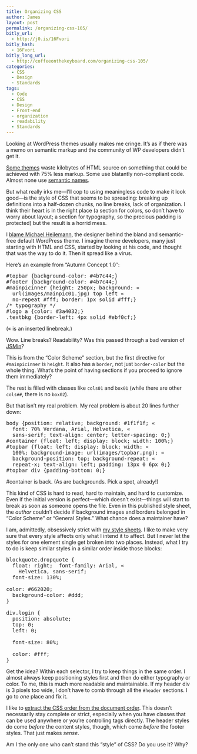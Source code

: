 ```yaml
---
title: Organizing CSS
author: James
layout: post
permalink: /organizing-css-105/
bitly_url:
  - http://j0.is/16Fvori
bitly_hash:
  - 16Fvori
bitly_long_url:
  - http://coffeeonthekeyboard.com/organizing-css-105/
categories:
  - CSS
  - Design
  - Standards
tags:
  - Code
  - CSS
  - Design
  - Front-end
  - organization
  - readability
  - Standards
---
```

Looking at WordPress themes usually makes me cringe. It&#8217;s as if there was a memo on semantic markup and the community of WP developers didn&#8217;t get it.

[Some themes][1] waste kilobytes of HTML source on something that could be achieved with 75% less markup. Some use blatantly non-compliant code. Almost none use [semantic names][2].

But what really irks me—I&#8217;ll cop to using meaningless code to make it look good—is the style of CSS that seems to be spreading: breaking up definitions into a half-dozen chunks, no line breaks, lack of organization. I think their heart is in the right place (a section for colors, so don&#8217;t have to worry about layout; a section for typography, so the precious padding is protected) but the result is a horrid mess.

I [blame Michael Heilemann][3], the designer behind the bland and semantic-free default WordPress theme. I imagine theme developers, many just starting with HTML and CSS, started by looking at his code, and thought that was the way to do it. Then it spread like a virus.

Here&#8217;s an example from &#8220;Autumn Concept 1.0&#8243;:

<pre>#topbar {background-color: #4b7c44;}
#footer {background-color: #4b7c44;}
#mainpicinner {height: 250px; background: «
  url(images/mainpic01.jpg) top left «
  no-repeat #fff; border: 1px solid #fff;}
/* typography */
#logo a {color: #3a4032;}
.textbkg {border-left: 4px solid #ebf0cf;}</pre>

<p class="note">
  (« is an inserted linebreak.)
</p>

Wow. Line breaks? Readability? Was this passed through a bad version of [JSMin][4]?

This is from the &#8220;Color Scheme&#8221; section, but the first directive for `#mainpicinner` is `height`. It also has a `border`, not just `border-color` but the whole thing. What&#8217;s the point of having sections if you proceed to ignore them immediately?

The rest is filled with classes like `cols01` and `box01` (while there are other `cols##`, there is no `box02`).

But that isn&#8217;t my real problem. My real problem is about 20 lines further down:

<pre>body {position: relative; background: #1f1f1f; «
  font: 70% Verdana, Arial, Helvetica, «
  sans-serif; text-align: center; letter-spacing: 0;}
#container {float: left; display: block; width: 100%;}
#topbar {float: left; display: block; width: «
  100%; background-image: url(images/topbar.png); «
  background-position: top; background-repeat: «
  repeat-x; text-align: left; padding: 13px 0 6px 0;}
#topbar div {padding-bottom: 0;}</pre>

#container is back. (As are backgrounds. Pick a spot, already!)

This kind of CSS is hard to read, hard to maintain, and hard to customize. Even if the initial version is perfect—which doesn&#8217;t exist—things will start to break as soon as someone opens the file. Even in this published style sheet, the *author* couldn&#8217;t decide if background images and borders belonged in &#8220;Color Scheme&#8221; or &#8220;General Styles.&#8221; What chance does a maintainer have?

I am, admittedly, obsessively strict with [my style sheets][5]. I like to make very sure that every style affects only what I intend it to affect. But I never let the styles for one element single get broken into two places. Instead, what I try to do is keep similar styles in a similar order inside those blocks:

<pre>blockquote.dropquote {
  float: right;  font-family: Arial, «
    Helvetica, sans-serif;
  font-size: 130%;

color: #662020;
  background-color: #ddd;
}

div.login {
  position: absolute;
  top: 0;
  left: 0;

  font-size: 80%;

  color: #fff;
}</pre>

Get the idea? Within each selector, I try to keep things in the same order. I almost always keep positioning styles first and then do either typography or color. To me, this is much more readable and maintainable. If my header div is 3 pixels too wide, I don&#8217;t have to comb through all the `#header` sections. I go to *one* place and fix it.

I like to [extract the CSS order from the document order][6]. This doesn&#8217;t necessarily stay complete or strict, especially when you have classes that can be used anywhere or you&#8217;re controlling tags directly. The header styles do come *before* the content styles, though, which come *before* the footer styles. That just makes *sense*.

Am I the only one who can&#8217;t stand this &#8220;style&#8221; of CSS? Do you use it? Why?

 [1]: http://themes.wordpress.net/columns/2-columns/2991/autumn-concept-10/
 [2]: http://coffeeonthekeyboard.com/use-semantics-to-guide-design-53/ "semantic names"
 [3]: http://coffeeonthekeyboard.com/the-new-blog-89/ "blame Michael Heilemann"
 [4]: http://www.crockford.com/javascript/jsmin.html
 [5]: http://coffeeonthekeyboard.com/wp-content/themes/default/style.css
 [6]: http://coffeeonthekeyboard.com/work-pattern-designing-web-sites-93/ "extract the CSS order from the document order"